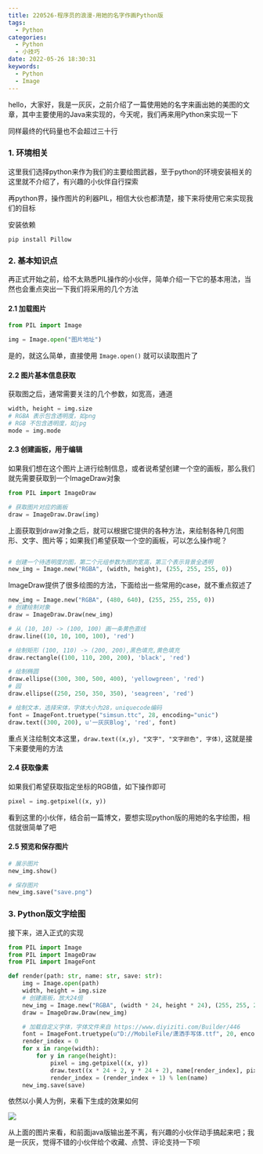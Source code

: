 ```yaml
---
title: 220526-程序员的浪漫-用她的名字作画Python版
tags:
  - Python
categories:
  - Python
  - 小技巧
date: 2022-05-26 18:30:31
keywords:
  - Python
  - Image
---
```


hello，大家好，我是一灰灰，之前介绍了一篇使用她的名字来画出她的美图的文章，其中主要使用的Java来实现的，今天呢，我们再来用Python来实现一下

同样最终的代码量也不会超过三十行

<!-- more -->

### 1. 环境相关

这里我们选择python来作为我们的主要绘图武器，至于python的环境安装相关的这里就不介绍了，有兴趣的小伙伴自行探索

再python界，操作图片的利器PIL，相信大伙也都清楚，接下来将使用它来实现我们的目标

安装依赖

```bas
pip install Pillow
```

### 2. 基本知识点

再正式开始之前，给不太熟悉PIL操作的小伙伴，简单介绍一下它的基本用法，当然也会重点突出一下我们将采用的几个方法

#### 2.1 加载图片

```python
from PIL import Image

img = Image.open("图片地址")
```

是的，就这么简单，直接使用 `Image.open()` 就可以读取图片了

#### 2.2 图片基本信息获取

获取图之后，通常需要关注的几个参数，如宽高，通道

```python
width, height = img.size
# RGBA 表示包含透明度，如png
# RGB 不包含透明度，如jpg
mode = img.mode
```

#### 2.3 创建画板，用于编辑

如果我们想在这个图片上进行绘制信息，或者说希望创建一个空的画板，那么我们就先需要获取到一个ImageDraw对象

```python
from PIL import ImageDraw

# 获取图片对应的画板
draw = ImageDraw.Draw(img)
```

上面获取到draw对象之后，就可以根据它提供的各种方法，来绘制各种几何图形、文字、图片等；如果我们希望获取一个空的画板，可以怎么操作呢？

```python

# 创建一个待透明度的图，第二个元组参数为图的宽高，第三个表示背景全透明
new_img = Image.new("RGBA", (width, height), (255, 255, 255, 0))
```


ImageDraw提供了很多绘图的方法，下面给出一些常用的case，就不重点叙述了

```python
new_img = Image.new("RGBA", (480, 640), (255, 255, 255, 0))
# 创建绘制对象
draw = ImageDraw.Draw(new_img)

# 从 (10, 10) -> (100, 100) 画一条黄色直线
draw.line((10, 10, 100, 100), 'red')

# 绘制矩形 (100, 110) -> (200, 200),黑色填充,黄色填充
draw.rectangle((100, 110, 200, 200), 'black', 'red')

# 绘制椭圆
draw.ellipse((300, 300, 500, 400), 'yellowgreen', 'red')
# 园
draw.ellipse((250, 250, 350, 350), 'seagreen', 'red')

# 绘制文本，选择宋体，字体大小为28，uniquecode编码
font = ImageFont.truetype("simsun.ttc", 28, encoding="unic")
draw.text((300, 200), u'一灰灰Blog', 'red', font)
```


重点关注绘制文本这里，`draw.text((x,y), "文字", "文字颜色", 字体)`, 这就是接下来要使用的方法


#### 2.4 获取像素

如果我们希望获取指定坐标的RGB值，如下操作即可

```python
pixel = img.getpixel((x, y))
```

看到这里的小伙伴，结合前一篇博文，要想实现python版的用她的名字绘图，相信就很简单了吧


#### 2.5 预览和保存图片

```python
# 展示图片
new_img.show()

# 保存图片
new_img.save("save.png")
```


### 3. Python版文字绘图

接下来，进入正式的实现

```python
from PIL import Image
from PIL import ImageDraw
from PIL import ImageFont

def render(path: str, name: str, save: str):
    img = Image.open(path)
    width, height = img.size
    # 创建画板，放大24倍
    new_img = Image.new("RGBA", (width * 24, height * 24), (255, 255, 255, 0))
    draw = ImageDraw.Draw(new_img)

    # 加载自定义字体，字体文件来自 https://www.diyiziti.com/Builder/446
    font = ImageFont.truetype(u"D://MobileFile/潇洒手写体.ttf", 20, encoding="unic")  # 设置字体
    render_index = 0
    for x in range(width):
        for y in range(height):
            pixel = img.getpixel((x, y))
            draw.text((x * 24 + 2, y * 24 + 2), name[render_index], pixel, font)  # 再指定的地方使用文字替代之前的纯色
            render_index = (render_index + 1) % len(name)
    new_img.save(save)
```

依然以小黄人为例，来看下生成的效果如何

![](/imgs/220526/p_xhr.png)

从上面的图片来看，和前面java版输出差不离，有兴趣的小伙伴动手搞起来吧；我是一灰灰，觉得不错的小伙伴给个收藏、点赞、评论支持一下呗
